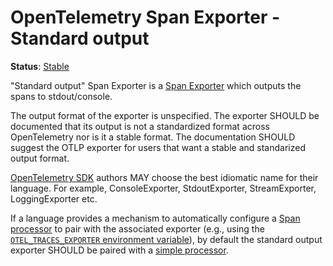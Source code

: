 <!--- Hugo front matter used to generate the website version of this page:
linkTitle: Stdout
--->

# OpenTelemetry Span Exporter - Standard output

**Status**: [Stable](../../document-status.md)

"Standard output" Span Exporter is a [Span
Exporter](../sdk.md#span-exporter) which outputs the spans to
stdout/console.

The output format of the exporter is unspecified. The exporter SHOULD be
documented that its output is not a standardized format across OpenTelemetry
nor is it a stable format. The documentation SHOULD suggest the OTLP exporter
for users that want a stable and standarized output format.

[OpenTelemetry SDK](../../overview.md#sdk) authors MAY choose the best idiomatic
name for their language. For example, ConsoleExporter, StdoutExporter,
StreamExporter, LoggingExporter etc.

If a language provides a mechanism to automatically configure a
[Span processor](../sdk.md#span-processor) to pair with the associated
exporter (e.g., using the [`OTEL_TRACES_EXPORTER` environment
variable](../../configuration/sdk-environment-variables.md#exporter-selection)), by
default the standard output exporter SHOULD be paired with a [simple
processor](../sdk.md#simple-processor).
